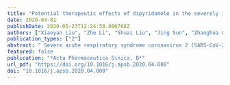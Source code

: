 ```yaml
---
title: "Potential therapeutic effects of dipyridamole in the severely ill patients with COVID-19"
date: 2020-04-01
publishDate: 2020-05-23T12:24:58.000768Z
authors: ["Xiaoyan Liu", "Zhe Li", "Shuai Liu", "Jing Sun", "Zhanghua Chen", "Min Jiang", "Qingling Zhang", "Yinghua Wei", "Xin Wang", "Yi-You Huang", "Yinyi Shi", "Yanhui Xu", "Huifang Xian", "Fan Bai", "Changxing Ou", "Bei Xiong", "Andrew M. Lew", "Jun Cui", "Rongli Fang", "Hui Huang", "Jincun Zhao", "Xuechuan Hong", "Yuxia Zhang", "Fuling Zhou", "Hai-Bin Luo"]
publication_types: ["2"]
abstract: " Severe acute respiratory syndrome coronavirus 2 (SARS-CoV-2) infection can cause acute respiratory distress syndrome, hypercoagulability, hypertension, and multiorgan dysfunction. Effective antivirals with safe clinical profile are urgently needed to improve the overall prognosis. In an analysis of a randomly collected cohort of 124 patients with Corona Virus Disease 2019 (COVID-19), we found that hypercoagulability as indicated by elevated concentrations of D-dimers was associated with disease severity. By virtual screening of a U.S. Food and Drug Administration (FDA) approved drug library, we identified an anticoagulation agent dipyridamole (DIP) textitin silico, which suppressed SARS-CoV-2 replication textitin vitro. In a proof-of-concept trial involving 31 patients with COVID-19, DIP supplementation was associated with significantly decreased concentrations of D-dimers (textitP<0.05), increased lymphocyte and platelet recovery in the circulation, and markedly improved clinical outcomes in comparison to the control patients. In particular, all 8 of the DIP-treated severely ill patients showed remarkable improvement: 7 patients (87.5%) achieved clinical cure and were discharged from the hospitals while the remaining 1 patient (12.5%) was in clinical remission. "
featured: false
publication: "*Acta Pharmaceutica Sinica. B*"
url_pdf: "https://doi.org/10.1016/j.apsb.2020.04.008"
doi: "10.1016/j.apsb.2020.04.008"
---
```


